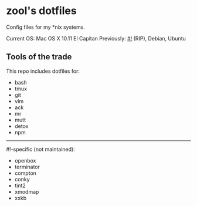 zool's dotfiles
===============

Config files for my \*nix systems.

Current OS: Mac OS X 10.11 El Capitan
Previously: [#!](http://crunchbang.org/) (RIP), Debian, Ubuntu

Tools of the trade
------------------

This repo includes dotfiles for:

- bash
- tmux
- git
- vim
- ack
- mr
- mutt
- detox
- npm

---

#!-specific (not maintained):

- openbox
- terminator
- compton
- conky
- tint2
- xmodmap
- xxkb
